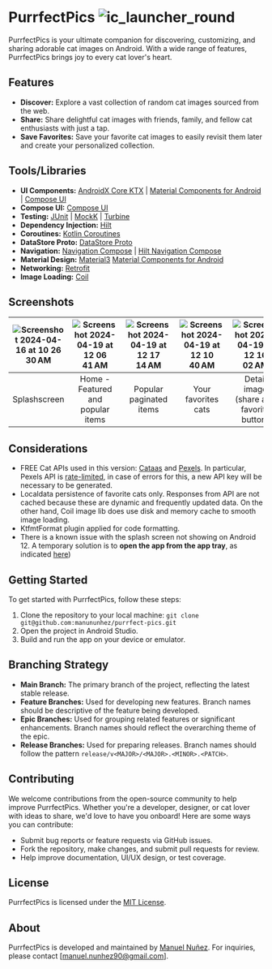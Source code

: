 # PurrfectPics ![ic_launcher_round](https://github.com/manununhez/purrfect-pics/assets/5048531/1fab47b6-03fb-4901-b6c9-0fe60cbaecd1)

PurrfectPics is your ultimate companion for discovering, customizing, and sharing adorable cat
images on Android. With a wide range of features, PurrfectPics brings joy to every cat lover's
heart.

## Features

- **Discover:** Explore a vast collection of random cat images sourced from the web.
- **Share:** Share delightful cat images with friends, family, and fellow cat enthusiasts with just
  a tap.
- **Save Favorites:** Save your favorite cat images to easily revisit them later and
  create your personalized collection.

## Tools/Libraries

- **UI Components:** [AndroidX Core KTX](https://developer.android.com/jetpack/androidx/releases/core) | [Material Components for Android](https://github.com/material-components/material-components-android) | [Compose UI](https://developer.android.com/jetpack/androidx/releases/compose-ui)
- **Compose UI:**   [Compose UI](https://developer.android.com/jetpack/androidx/releases/compose-ui)
- **Testing:** [JUnit](https://junit.org/junit5/) | [MockK](https://mockk.io/) | [Turbine](https://github.com/cashapp/turbine)
- **Dependency Injection:** [Hilt](https://developer.android.com/training/dependency-injection/hilt-android)
- **Coroutines:** [Kotlin Coroutines](https://kotlinlang.org/docs/coroutines-overview.html)
- **DataStore Proto:** [DataStore Proto](https://developer.android.com/topic/libraries/architecture/datastore#prefs-vs-proto)
- **Navigation:** [Navigation Compose](https://developer.android.com/jetpack/androidx/releases/navigation) | [Hilt Navigation Compose](https://developer.android.com/training/dependency-injection/hilt-android#navigation-compose)
- **Material Design:** [Material3](https://developer.android.com/jetpack/androidx/releases/compose-material3) [Material Components for Android](https://github.com/material-components/material-components-android)
- **Networking:** [Retrofit](https://square.github.io/retrofit/)
- **Image Loading:** [Coil](https://coil-kt.github.io/coil/)

## Screenshots

| ![Screenshot 2024-04-16 at 10 26 30 AM](https://github.com/manununhez/purrfect-pics/assets/5048531/c08f645e-a362-4d2e-bfff-c99d8966e2b8) | ![Screenshot 2024-04-19 at 12 06 41 AM](https://github.com/manununhez/purrfect-pics/assets/5048531/f7c9873c-8ab8-4215-b4f3-ed801dd8f6c9) | ![Screenshot 2024-04-19 at 12 17 14 AM](https://github.com/manununhez/purrfect-pics/assets/5048531/534f2f34-5f9d-4945-83bf-0076f667bc19) | ![Screenshot 2024-04-19 at 12 10 40 AM](https://github.com/manununhez/purrfect-pics/assets/5048531/69042702-71aa-4eae-b508-871d9c630ff8) | ![Screenshot 2024-04-19 at 12 16 02 AM](https://github.com/manununhez/purrfect-pics/assets/5048531/e55d1bae-6aa4-4401-a6b6-8754b0756efd) | ![Screenshot 2024-04-19 at 2 15 49 PM](https://github.com/manununhez/purrfect-pics/assets/5048531/b4185b5a-85b7-47e0-91df-ab0e0d822c42) |
|:--:|:--:|:--:|:--:|:--:|:--:|
| Splashscreen | Home - Featured and popular items | Popular paginated items | Your favorites cats | Detail image (share and favorite button) | Detail image with zoomable elements|

## Considerations

- FREE Cat APIs used in this version: [Cataas](https://cataas.com/)
  and [Pexels](https://www.pexels.com/). In particular, Pexels API
  is [rate-limited](https://www.pexels.com/api/documentation/#guidelines), in case of errors for
  this, a new API key will be necessary to be generated.
- Localdata persistence of favorite cats only. Responses from API are not cached because these are dynamic and frequently updated data. On
  the other hand, Coil image lib does use disk and memory cache to smooth image loading.
- KtfmtFormat plugin applied for code formatting.
- There is a known issue with the splash screen not showing on Android 12. A temporary
  solution is to **open the app from the app tray**, as
  indicated [here](https://stackoverflow.com/questions/69812590/android-12-splash-screen-icon-not-displaying))

## Getting Started

To get started with PurrfectPics, follow these steps:

1. Clone the repository to your local
   machine: `git clone git@github.com:manununhez/purrfect-pics.git`
2. Open the project in Android Studio.
3. Build and run the app on your device or emulator.

## Branching Strategy

- **Main Branch:** The primary branch of the project, reflecting the latest stable release.
- **Feature Branches:** Used for developing new features. Branch names should be descriptive of the
  feature being developed.
- **Epic Branches:** Used for grouping related features or significant enhancements. Branch names
  should reflect the overarching theme of the epic.
- **Release Branches:** Used for preparing releases. Branch names should follow the
  pattern `release/v<MAJOR>/<MAJOR>.<MINOR>.<PATCH>`.

## Contributing

We welcome contributions from the open-source community to help improve PurrfectPics. Whether you're
a developer, designer, or cat lover with ideas to share, we'd love to have you onboard! Here are
some ways you can contribute:

- Submit bug reports or feature requests via GitHub issues.
- Fork the repository, make changes, and submit pull requests for review.
- Help improve documentation, UI/UX design, or test coverage.

## License

PurrfectPics is licensed under the [MIT License](LICENSE).

## About

PurrfectPics is developed and maintained by [Manuel Nuñez](mailto:manuel.nunhez90@gmail.com). For
inquiries, please contact [manuel.nunhez90@gmail.com].
